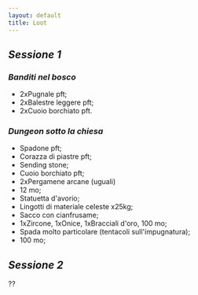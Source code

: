 ```yaml
---
layout: default
title: Loot
---
```


<style>
@media (prefers-color-scheme: dark) {
  body {
    background-color: #1c1c1c;
    color: #eee;
  }
  a {
    color: #8ab4f8;
  }
}
</style>

## *Sessione 1*

### *Banditi nel bosco*

* 2xPugnale pft;
* 2xBalestre leggere pft;
* 2xCuoio borchiato pft.

### *Dungeon sotto la chiesa*

* Spadone pft;
* Corazza di piastre pft;
* Sending stone;
* Cuoio borchiato pft;
* 2xPergamene arcane (uguali)
* 12 mo;
* Statuetta d'avorio;
* Lingotti di materiale celeste x25kg;
* Sacco con cianfrusame;
* 1xZircone, 1xOnice, 1xBracciali d'oro, 100 mo;
* Spada molto particolare (tentacoli sull'impugnatura);
* 100 mo;

## *Sessione 2*

??


